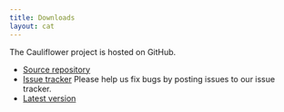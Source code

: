 ```yaml
---
title: Downloads
layout: cat
---
```


The Cauliflower project is hosted on GitHub.

 * [Source repository](https://github.com/cauliflower-cflr/cauliflower)
 * [Issue tracker](https://github.com/cauliflower-cflr/cauliflower/issues) Please help us fix bugs by posting issues to our issue tracker.
 * [Latest version](https://github.com/cauliflower-cflr/cauliflower/releases/latest)

